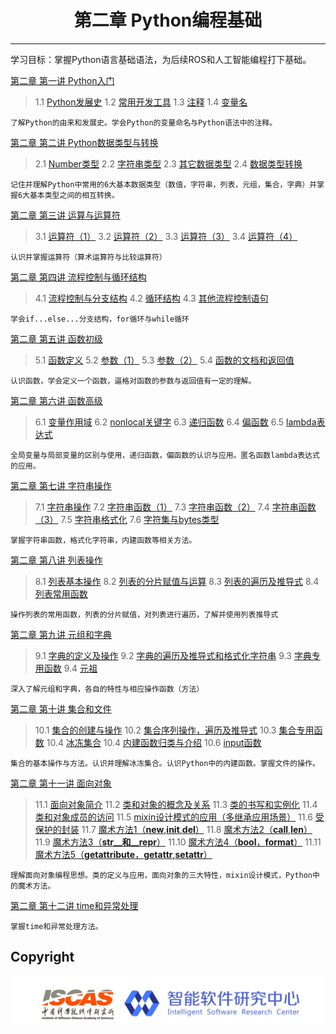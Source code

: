 # <center>第二章 Python编程基础</center>

---

学习目标：掌握Python语言基础语法，为后续ROS和人工智能编程打下基础。

[第二章 第一讲  Python入门](https://github.com/YunxiangLuo/ros/tree/master/chapter2/class1)

> 1.1  [Python发展史](https://www.bilibili.com/video/BV1v7411m74m)
> 1.2  [常用开发工具](https://www.bilibili.com/video/BV1v7411m73v)
> 1.3  [注释](https://www.bilibili.com/video/BV1e7411m7qm)
> 1.4  [变量名](https://www.bilibili.com/video/BV1e7411m7s6)

```
了解Python的由来和发展史。学会Python的变量命名与Python语法中的注释。
```

[第二章 第二讲  Python数据类型与转换](https://github.com/YunxiangLuo/ros/tree/master/chapter2/class2)

> 2.1  [Number类型](https://www.bilibili.com/video/BV127411m7j3)
> 2.2  [字符串类型](https://www.bilibili.com/video/BV127411m7gH)
> 2.3  [其它数据类型](https://www.bilibili.com/video/BV1m7411m7x9)
> 2.4  [数据类型转换](https://www.bilibili.com/video/BV127411m7j3)


```
记住并理解Python中常用的6大基本数据类型（数值，字符串，列表，元组，集合，字典）并掌握6大基本类型之间的相互转换。
```

[第二章 第三讲 运算与运算符](https://github.com/YunxiangLuo/ros/tree/master/chapter2/class3)

> 3.1  [运算符（1）](https://www.bilibili.com/video/BV137411U7DF)
> 3.2  [运算符（2）](https://www.bilibili.com/video/BV157411U7gL)
> 3.3  [运算符（3）](https://www.bilibili.com/video/BV1V7411U7zo)
> 3.4  [运算符（4）](https://www.bilibili.com/video/BV1V7411U7W6)

```
认识并掌握运算符（算术运算符与比较运算符）
```

[第二章 第四讲 流程控制与循环结构](https://github.com/YunxiangLuo/ros/tree/master/chapter2/class4)

> 4.1  [流程控制与分支结构](https://www.bilibili.com/video/BV1d741117gR)
> 4.2  [循环结构]()
> 4.3  [其他流程控制语句](https://www.bilibili.com/video/BV1R741117ou)

```
学会if...else...分支结构，for循环与while循环
```

[第二章 第五讲 函数初级](https://github.com/YunxiangLuo/ros/tree/master/chapter2/class5)

> 5.1  [函数定义](https://www.bilibili.com/video/BV1Q741117Kk)
> 5.2  [参数（1）](https://www.bilibili.com/video/BV1Q741117gt)
> 5.3  [参数（2）](https://www.bilibili.com/video/BV1Q7411175b)
> 5.4  [函数的文档和返回值](https://www.bilibili.com/video/BV1Q741117n4)

```
认识函数，学会定义一个函数，逼格对函数的参数与返回值有一定的理解。
```

[第二章 第六讲 函数高级](https://github.com/YunxiangLuo/ros/tree/master/chapter2/class6)

> 6.1  [变量作用域](https://www.bilibili.com/video/BV1D741117Sb)
> 6.2  [nonlocal关键字](https://www.bilibili.com/video/BV1D741117m6)
> 6.3  [递归函数](https://www.bilibili.com/video/BV1X741117zn)
> 6.4  [偏函数](https://www.bilibili.com/video/BV1X741117mB)
> 6.5  [lambda表达式](https://www.bilibili.com/video/BV1X741117Aa)

```
全局变量与局部变量的区别与使用，递归函数，偏函数的认识与应用。匿名函数lambda表达式的应用。
```

[第二章 第七讲 字符串操作](https://github.com/YunxiangLuo/ros/tree/master/chapter2/class7)

> 7.1  [字符串操作](https://www.bilibili.com/video/BV1n7411278w)
> 7.2  [字符串函数（1）](https://www.bilibili.com/video/BV1n741127KR)
> 7.3  [字符串函数（2）](https://www.bilibili.com/video/BV1n741127VS)
> 7.4  [字符串函数（3）](https://www.bilibili.com/video/BV1J741127YW)
> 7.5  [字符串格式化]()
> 7.6  [字符集与bytes类型](https://www.bilibili.com/video/BV1C7411274s)


```
掌握字符串函数，格式化字符串，内建函数等相关方法。
```

[第二章 第八讲 列表操作](https://github.com/YunxiangLuo/ros/tree/master/chapter2/class8)

> 8.1  [列表基本操作](https://www.bilibili.com/video/BV1h7411y74h/)
> 8.2  [列表的分片赋值与运算](https://www.bilibili.com/video/BV1h7411y7hd/)
> 8.3  [列表的遍历及推导式](https://www.bilibili.com/video/BV1h7411y77U/)
> 8.4  [列表常用函数](https://www.bilibili.com/video/BV187411y7Xe/)

```
操作列表的常用函数，列表的分片赋值，对列表进行遍历，了解并使用列表推导式
```
[第二章 第九讲 元组和字典](https://github.com/YunxiangLuo/ros/tree/master/chapter2/class9)

> 9.1  [字典的定义及操作](https://www.bilibili.com/video/BV1z7411y7Pt/)
> 9.2  [字典的遍历及推导式和格式化字符串](https://www.bilibili.com/video/BV1z7411y7Lp/)
> 9.3  [字典专用函数](https://www.bilibili.com/video/BV1r7411y7Ge/)
> 9.4  [元祖](https://www.bilibili.com/video/BV1r7411y7nH/)

```
深入了解元组和字典，各自的特性与相应操作函数（方法）
```
[第二章 第十讲 集合和文件](https://github.com/YunxiangLuo/ros/tree/master/chapter2/class10)

> 10.1  [集合的创建与操作](https://www.bilibili.com/video/BV197411y7QQ/)
> 10.2  [集合序列操作，遍历及推导式](https://www.bilibili.com/video/BV1d7411y7Rt/)
> 10.3  [集合专用函数](https://www.bilibili.com/video/BV1U7411y7Ra/)
> 10.4  [冰冻集合](https://www.bilibili.com/video/BV1Q7411y7F4/)
> 10.4  [内建函数归类与介绍]()
> 10.6  [input函数]()

```
集合的基本操作与方法。认识并理解冰冻集合。认识Python中的内建函数。掌握文件的操作。
```
[第二章 第十一讲 面向对象](https://github.com/YunxiangLuo/ros/tree/master/chapter2/class11)

> 11.1  [面向对象简介](https://www.bilibili.com/video/BV1c7411178E/)
> 11.2  [类和对象的概念及关系](https://www.bilibili.com/video/BV1c741117BG/)
> 11.3  [类的书写和实例化](https://www.bilibili.com/video/BV1c741117gH/)
> 11.4  [类和对象成员的访问](https://www.bilibili.com/video/BV1eA41187pN/)
> 11.5  [mixin设计模式的应用（多继承应用场景）](https://www.bilibili.com/video/BV1nz411b7cy/)
> 11.6  [受保护的封装](https://www.bilibili.com/video/BV1wT4y1G7nf/)
> 11.7  [魔术方法1（__new__,__init__,__del__）]()
> 11.8  [魔术方法2（__call__,__len__）]()
> 11.9  [魔术方法3（__str__和__repr__）]()
> 11.10  [魔术方法4（__bool__，__format__）]()
> 11.11  [魔术方法5（__getattribute__，__getattr__,__setattr__）
]()

```
理解面向对象编程思想。类的定义与应用，面向对象的三大特性，mixin设计模式，Python中的魔术方法。
```

[第二章 第十二讲 time和异常处理](https://github.com/YunxiangLuo/ros/tree/master/chapter2/class12)

```
掌握time和异常处理方法。
```
## Copyright

![Logo](../joint_logo.png)

